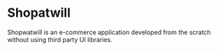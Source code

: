 # Shopatwill
Shopwatwill is an e-commerce application developed from the scratch without using third party UI libraries.
